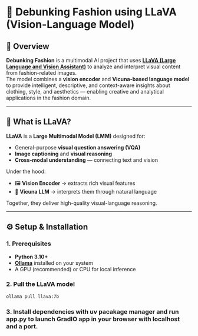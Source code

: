 # 🧠 Debunking Fashion using LLaVA (Vision-Language Model)

## 📖 Overview
**Debunking Fashion** is a multimodal AI project that uses **[LLaVA (Large Language and Vision Assistant)](https://ollama.com/library/llava)** to analyze and interpret visual content from fashion-related images.  
The model combines a **vision encoder** and **Vicuna-based language model** to provide intelligent, descriptive, and context-aware insights about clothing, style, and aesthetics — enabling creative and analytical applications in the fashion domain.

---

## 🧩 What is LLaVA?
**LLaVA** is a **Large Multimodal Model (LMM)** designed for:
- General-purpose **visual question answering (VQA)**  
- **Image captioning** and **visual reasoning**
- **Cross-modal understanding** — connecting text and vision

Under the hood:
- 🖼️ **Vision Encoder** → extracts rich visual features  
- 💬 **Vicuna LLM** → interprets them through natural language  

Together, they deliver high-quality visual-language reasoning.

---

## ⚙️ Setup & Installation

### 1️. Prerequisites
- **Python 3.10+**
- **[Ollama](https://ollama.com/download)** installed on your system
- A GPU (recommended) or CPU for local inference

### 2️. Pull the LLaVA model
```bash
ollama pull llava:7b
```

### 3. Install dependencies with uv pacakage manager and run app.py to launch GradIO app in your browser with localhost and a port.

